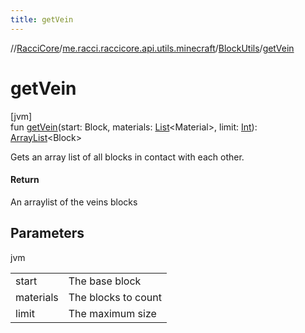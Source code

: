 ```yaml
---
title: getVein
---
```

//[RacciCore](../../../index.html)/[me.racci.raccicore.api.utils.minecraft](../index.html)/[BlockUtils](index.html)/[getVein](get-vein.html)



# getVein



[jvm]\
fun [getVein](get-vein.html)(start: Block, materials: [List](https://kotlinlang.org/api/latest/jvm/stdlib/kotlin.collections/-list/index.html)&lt;Material&gt;, limit: [Int](https://kotlinlang.org/api/latest/jvm/stdlib/kotlin/-int/index.html)): [ArrayList](https://kotlinlang.org/api/latest/jvm/stdlib/kotlin.collections/-array-list/index.html)&lt;Block&gt;



Gets an array list of all blocks in contact with each other.



#### Return



An arraylist of the veins blocks



## Parameters


jvm

| | |
|---|---|
| start | The base block |
| materials | The blocks to count |
| limit | The maximum size |




